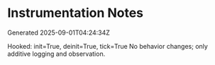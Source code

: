 # Instrumentation Notes
Generated 2025-09-01T04:24:34Z

Hooked: init=True, deinit=True, tick=True
No behavior changes; only additive logging and observation.
